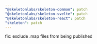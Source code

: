 ```yaml
---
"@skeletonlabs/skeleton-common": patch
"@skeletonlabs/skeleton-svelte": patch
"@skeletonlabs/skeleton-react": patch
"skeleton": patch
---
```


fix: exclude .map files from being published
  